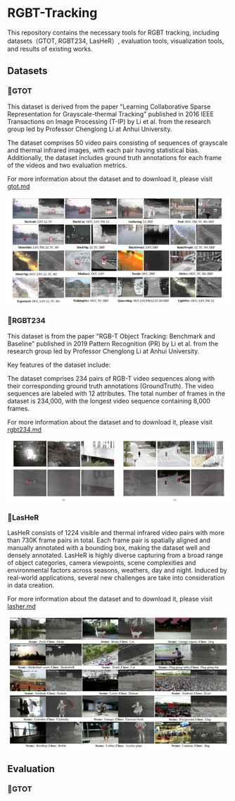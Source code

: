 # RGBT-Tracking
This repository contains the necessary tools for RGBT tracking, including datasets（GTOT, RGBT234, LasHeR）, evaluation tools, visualization tools, and results of existing works.

## Datasets

### 🌟GTOT

This dataset is derived from the paper "Learning Collaborative Sparse Representation for Grayscale-thermal Tracking" published in 2016 IEEE Transactions on Image Processing (T-IP) by Li et al. from the research group led by Professor Chenglong Li at Anhui University.

The dataset comprises 50 video pairs consisting of sequences of grayscale and thermal infrared images, with each pair having statistical bias. Additionally, the dataset includes ground truth annotations for each frame of the videos and two evaluation metrics.

For more information about the dataset and to download it, please visit [gtot.md](https://github.com/xuboyue1999/RGBT-Tracking/blob/main/datasets/GTOT/gtot.md)

![image](datasets/GTOT/overview.png) 


### 🌟RGBT234

This dataset is from the paper "RGB-T Object Tracking: Benchmark and Baseline" published in 2019 Pattern Recognition (PR) by Li et al. from the research group led by Professor Chenglong Li at Anhui University.

Key features of the dataset include:

The dataset comprises 234 pairs of RGB-T video sequences along with their corresponding ground truth annotations (GroundTruth).
The video sequences are labeled with 12 attributes.
The total number of frames in the dataset is 234,000, with the longest video sequence containing 8,000 frames.

For more information about the dataset and to download it, please visit [rgbt234.md](https://github.com/xuboyue1999/RGBT-Tracking/blob/main/datasets/RGBT234/rgbt234.md)

![image](datasets/RGBT234/overview.png) 


### 🌟LasHeR

LasHeR consists of 1224 visible and thermal infrared video pairs with more than 730K frame pairs in total. Each frame pair is spatially aligned and manually annotated with a bounding box, making the dataset well and densely annotated. LasHeR is highly diverse capturing from a broad range of object categories, camera viewpoints, scene complexities and environmental factors across seasons, weathers, day and night. Induced by real-world applications, several new challenges are take into consideration in data creation.

For more information about the dataset and to download it, please visit [lasher.md](https://github.com/xuboyue1999/RGBT-Tracking/blob/main/datasets/LasHeR/LasHeR.md)

![image](datasets/LasHeR//overview.png) 

## Evaluation
### 🌟GTOT
